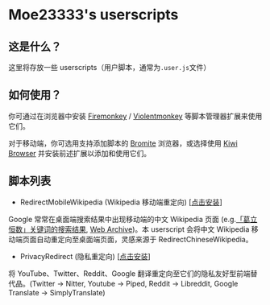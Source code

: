 # Moe23333's userscripts

## 这是什么？

这里将存放一些 userscripts（用户脚本，通常为`.user.js`文件）

## 如何使用？

你可通过在浏览器中安装 [Firemonkey](https://addons.mozilla.org/firefox/addon/firemonkey) / [Violentmonkey](https://violentmonkey.github.io) 等脚本管理器扩展来使用它们。

对于移动端，你可选用支持添加脚本的 [Bromite](https://github.com/bromite/bromite) 浏览器，或选择使用 [Kiwi Browser](https://github.com/kiwibrowser/src.next) 并安装前述扩展以添加和使用它们。

## 脚本列表

- RedirectMobileWikipedia  (Wikipedia 移动端重定向) [[点击安装](https://raw.githubusercontent.com/Moe23333/userscripts/master/redirect_mobile_wikipedia.user.js)]

Google 常常在桌面端搜索结果中出现移动端的中文 Wikipedia 页面 (e.g.[「葛立恒数」关键词的搜索结果](https://www.google.com/search?q=%E8%91%9B%E7%AB%8B%E6%81%92%E6%95%B0), [Web Archive](https://web.archive.org/web/20221205085332/https://www.google.com/search?q=%E8%91%9B%E7%AB%8B%E6%81%92%E6%95%B0))。本 userscript 会将中文 Wikipedia 移动端页面自动重定向至桌面端页面，灵感来源于 RedirectChineseWikipedia。

- PrivacyRedirect (隐私重定向) [[点击安装](https://raw.githubusercontent.com/Moe23333/userscripts/main/privacy_redirect.user.js)]

将 YouTube、Twitter、Reddit、Google 翻译重定向至它们的隐私友好型前端替代品。(Twitter -> Nitter, Youtube -> Piped, Reddit -> Libreddit, Google Translate -> SimplyTranslate)
